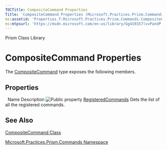 ```yaml
---
TOCTitle: CompositeCommand Properties
Title: 'CompositeCommand Properties (Microsoft.Practices.Prism.Commands)'
ms:assetid: 'Properties.T:Microsoft.Practices.Prism.Commands.CompositeCommand'
ms:mtpsurl: 'https://msdn.microsoft.com/en-us/library/Gg419157(v=PandP.50)'
---
```


Prism Class Library

# CompositeCommand Properties

The [CompositeCommand](https://msdn.microsoft.com/en-us/library/microsoft.practices.prism.commands.compositecommand(v=pandp.50)) type exposes the following members.

## Properties

 
Name
Description
![](https://msdn.microsoft.com/en-us/Gg419157.pubproperty(en-us,PandP.50).gif "Public property")
[RegisteredCommands](https://msdn.microsoft.com/en-us/library/microsoft.practices.prism.commands.compositecommand.registeredcommands(v=pandp.50))
Gets the list of all the registered commands.

## See Also


[CompositeCommand Class](https://msdn.microsoft.com/en-us/library/microsoft.practices.prism.commands.compositecommand(v=pandp.50))

[Microsoft.Practices.Prism.Commands Namespace](https://msdn.microsoft.com/en-us/library/microsoft.practices.prism.commands(v=pandp.50))
